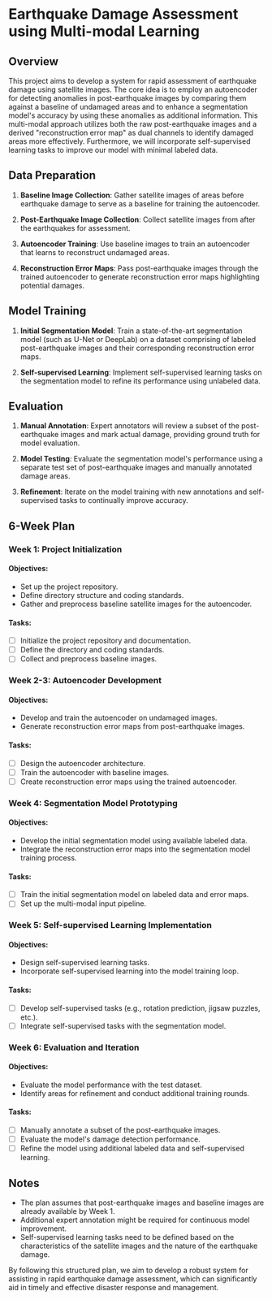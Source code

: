 # Earthquake Damage Assessment using Multi-modal Learning

## Overview

This project aims to develop a system for rapid assessment of earthquake damage using satellite images. The core idea is to employ an autoencoder for detecting anomalies in post-earthquake images by comparing them against a baseline of undamaged areas and to enhance a segmentation model's accuracy by using these anomalies as additional information. This multi-modal approach utilizes both the raw post-earthquake images and a derived "reconstruction error map" as dual channels to identify damaged areas more effectively. Furthermore, we will incorporate self-supervised learning tasks to improve our model with minimal labeled data.

## Data Preparation

1. **Baseline Image Collection**: Gather satellite images of areas before earthquake damage to serve as a baseline for training the autoencoder.

2. **Post-Earthquake Image Collection**: Collect satellite images from after the earthquakes for assessment.

3. **Autoencoder Training**: Use baseline images to train an autoencoder that learns to reconstruct undamaged areas.

4. **Reconstruction Error Maps**: Pass post-earthquake images through the trained autoencoder to generate reconstruction error maps highlighting potential damages.

## Model Training

1. **Initial Segmentation Model**: Train a state-of-the-art segmentation model (such as U-Net or DeepLab) on a dataset comprising of labeled post-earthquake images and their corresponding reconstruction error maps.

2. **Self-supervised Learning**: Implement self-supervised learning tasks on the segmentation model to refine its performance using unlabeled data.

## Evaluation

1. **Manual Annotation**: Expert annotators will review a subset of the post-earthquake images and mark actual damage, providing ground truth for model evaluation.

2. **Model Testing**: Evaluate the segmentation model's performance using a separate test set of post-earthquake images and manually annotated damage areas.

3. **Refinement**: Iterate on the model training with new annotations and self-supervised tasks to continually improve accuracy.

## 6-Week Plan

### Week 1: Project Initialization

#### Objectives:
- Set up the project repository.
- Define directory structure and coding standards.
- Gather and preprocess baseline satellite images for the autoencoder.

#### Tasks:
- [ ] Initialize the project repository and documentation.
- [ ] Define the directory and coding standards.
- [ ] Collect and preprocess baseline images.

### Week 2-3: Autoencoder Development

#### Objectives:
- Develop and train the autoencoder on undamaged images.
- Generate reconstruction error maps from post-earthquake images.

#### Tasks:
- [ ] Design the autoencoder architecture.
- [ ] Train the autoencoder with baseline images.
- [ ] Create reconstruction error maps using the trained autoencoder.

### Week 4: Segmentation Model Prototyping

#### Objectives:
- Develop the initial segmentation model using available labeled data.
- Integrate the reconstruction error maps into the segmentation model training process.

#### Tasks:
- [ ] Train the initial segmentation model on labeled data and error maps.
- [ ] Set up the multi-modal input pipeline.

### Week 5: Self-supervised Learning Implementation

#### Objectives:
- Design self-supervised learning tasks.
- Incorporate self-supervised learning into the model training loop.

#### Tasks:
- [ ] Develop self-supervised tasks (e.g., rotation prediction, jigsaw puzzles, etc.).
- [ ] Integrate self-supervised tasks with the segmentation model.

### Week 6: Evaluation and Iteration

#### Objectives:
- Evaluate the model performance with the test dataset.
- Identify areas for refinement and conduct additional training rounds.

#### Tasks:
- [ ] Manually annotate a subset of the post-earthquake images.
- [ ] Evaluate the model's damage detection performance.
- [ ] Refine the model using additional labeled data and self-supervised learning.

## Notes

- The plan assumes that post-earthquake images and baseline images are already available by Week 1.
- Additional expert annotation might be required for continuous model improvement.
- Self-supervised learning tasks need to be defined based on the characteristics of the satellite images and the nature of the earthquake damage.

By following this structured plan, we aim to develop a robust system for assisting in rapid earthquake damage assessment, which can significantly aid in timely and effective disaster response and management.
